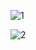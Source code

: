 ![1](https://github.com/Bidhan77/HeartShape/assets/90621019/65c5ea37-6c13-4e61-9ef4-244728f7be78)


![2](https://github.com/Bidhan77/HeartShape/assets/90621019/49479584-d81a-4255-9e52-589af40d9a0d)
